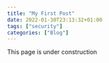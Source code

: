 ```yaml
---
title: "My First Post"
date: 2022-01-30T23:13:32+01:00
tags: ["security"]
categories: ["Blog"]
---
```


This page is under construction
